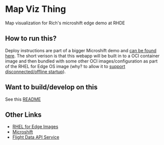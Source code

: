 # Map Viz Thing
Map visualization for Rich's microshift edge demo at RHDE

## How to run this?
Deploy instructions are part of a bigger Microshift demo and [can be found here](LINKTBD). The short verison is that this webapp will be built in to a OCI container image and then bundled with some other OCI images/configuration as part of the RHEL for Edge OS image (why? to allow it to [support disconnected/offline startup](https://microshift.io/docs/user-documentation/how-tos/offline-containers/#what-are-offline-container-images)).

## Want to build/develop on this
See this [README](./webapp/README.md)

## Other Links
* [RHEL for Edge Images](https://access.redhat.com/documentation/en-us/red_hat_enterprise_linux/8/html/composing_installing_and_managing_rhel_for_edge_images/introducing-rhel-for-edge-images_composing-installing-managing-rhel-for-edge-images)
* [Microshift](https://microshift.io/)
* [Flight Data API Service](https://github.com/rlucente-se-jboss/rhde-demo)